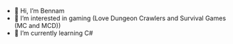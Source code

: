 - 👋 Hi, I’m Bennam
- 👀 I’m interested in gaming (Love Dungeon Crawlers and Survival Games (MC and MCD))
- 🌱 I’m currently learning C#
